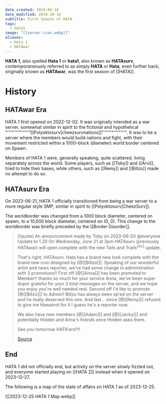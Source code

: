 ```yaml
---
date_created: 2024-04-18
date_modified: 2024-10-14
subtitle: First Season of HATA
tags:
  - hata1
image: "[[server-icon.webp]]"
aliases:
  - Hata 1
  - HATAwar
---
```

**HATA 1**, also spelled **Hata 1** or **hata1**, also known as **HATAsurv**, contemporaneously referred to as simply **HATA** or **Hata**, even further back, originally known as **HATAwar**, was the first season of [[HATA]].

# History

## HATAwar Era

HATA 1 first opened on 2022-12-02. It was originally intended as a war server, somewhat similar in spirit to the fictional and hypothetical "'"'"'"'"'"'"'"[[Polyoktosurv|cheezsurvnations]]"'"'"'"'"'"'"'". It was to be a server where the members would build nations and fight, with their movement restricted within a 1000-block (diameter) world border centered on Spawn.

Members of HATA 1 were, generally speaking, quite scattered, living separately across the world. Some players, such as [[Toby]] and [[Arvi]], tried to hide their bases, while others, such as [[Remy]] and [[Billzo]] made no attempt to do so.

## HATAsurv Era

On 2023-06-21, HATA 1 officially transitioned from being a war server to a more regular style SMP, similar in spirit to [[Polyoktosurv|CheezSurv]].

The worldborder was changed from a 1000 block diameter, centered on spawn, to a 10,000 block diameter, centered on (0, 0). This change to the worldborder was briefly preceded by the [[Border Disorder]].

>[!quote] An announcement made by Toby on 2023-06-20
> @everyone
> Update to 1.20
> On Wednesday, June 21 at 3pm HATAsurv (previously HATAwar) will open complete with the new Tails and Trails<sup>[sic]</sup> update. 
> 
> That's right, HATAsurv. Hata has a brand new look complete with the brand new icon designed by \[@[[Billzo]]\]. 
> Speaking of our wonderful artist and news reporter, we've had some change in administration with 3 promotions!! First off \[@[[Anna]]\] has been promoted to Member!! thanks so much for your service Anna, we've been super duper grateful for your 3 total messages on the server, and we hope you enjoy you're well needed rest. Second off I'd like to promote \[@[[Billzo]]\] to Admin!! Billzo has always been op'ed on the server and he really deserved this one. And last... since \[@[[Remy]]\] refused to give me Hawainot for it I guess he's a reporter now.
> 
> We also have new members \[@[[Adam]]\] and \[@[[Jacky]]\] and potentially Holden and Anna's friends once Holden asks them. 
> 
> See you tomorrow HATA'ers!!!!
> 
> [Source](https://discord.com/channels/1046302463143194709/1046303010197864448/1120925688426418326)

## End

HATA 1 did not officially end, but activity on the server slowly fizzled out, and everyone started playing on [[HATA 2]] instead when it opened on 2023-12-27.

The following is a map of the state of affairs on HATA 1 as of 2023-12-25.

![[2023-12-25 HATA 1 Map.webp]]
